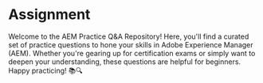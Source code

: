 # Assignment
Welcome to the AEM Practice Q&amp;A Repository! Here, you'll find a curated set of practice questions to hone your skills in Adobe Experience Manager (AEM). Whether you're gearing up for certification exams or simply want to deepen your understanding, these questions are helpful for beginners. Happy practicing! 📚🔍
